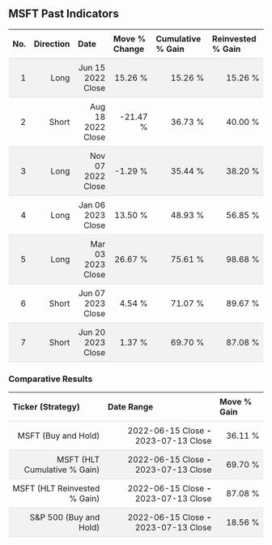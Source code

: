 
<style>
.hits {
            border-collapse: collapse;
            width: 100%;
        }
        .hits th, td {
            padding: 8px;
            border-bottom: 1px solid #ddd;
        }
        
        .hits td {text-align: right;}
        .hits th {text-align: left;}
        
        .hits tr:nth-child(even) {
            background-color: #f2f2f2;
        }
        
        .chartCol {
            width: 50%;
            float: left;
            padding: 20px;
        }  
</style>
    
<br>

## MSFT Past Indicators

<table class="hits">
    <tr>
        <th>No.</th>
        <th>Direction</th>
        <th>Date</th>
        <th>Move % Change</th>
        <th>Cumulative % Gain</th>
        <th>Reinvested % Gain</th>
      </tr>
    <tr>
        <td>1</td>
        <td>Long</td>
        <td>Jun 15 2022 Close</td>
        <td>15.26 %</td>
        <td>15.26 %</td>
        <td>15.26 %</td>
    </tr>
    <tr>
        <td>2</td>
        <td>Short</td>
        <td>Aug 18 2022 Close</td>
        <td>-21.47 %</td>
        <td>36.73 %</td>
        <td>40.00 %</td>
    </tr>
    <tr>
        <td>3</td>
        <td>Long</td>
        <td>Nov 07 2022 Close</td>
        <td>-1.29 %</td>
        <td>35.44 %</td>
        <td>38.20 %</td>
    </tr>
    <tr>
        <td>4</td>
        <td>Long</td>
        <td>Jan 06 2023 Close</td>
        <td>13.50 %</td>
        <td>48.93 %</td>
        <td>56.85 %</td>
    </tr>
    <tr>
        <td>5</td>
        <td>Long</td>
        <td>Mar 03 2023 Close</td>
        <td>26.67 %</td>
        <td>75.61 %</td>
        <td>98.68 %</td>
    </tr>
    <tr>
        <td>6</td>
        <td>Short</td>
        <td>Jun 07 2023 Close</td>
        <td>4.54 %</td>
        <td>71.07 %</td>
        <td>89.67 %</td>
    </tr>
    <tr>
        <td>7</td>
        <td>Short</td>
        <td>Jun 20 2023 Close</td>
        <td>1.37 %</td>
        <td>69.70 %</td>
        <td>87.08 %</td>
    </tr>
    
</table>

### Comparative Results

<table class="hits">
    <thead>
        <th>Ticker (Strategy)</th>
        <th>Date Range</th>
        <th>Move % Gain</th>
    </thead>
    <tbody>
        <tr>
            <td>MSFT (Buy and Hold)</td>
            <td>2022-06-15 Close <b>-</b> 2023-07-13 Close</td>
            <td>36.11 %</td>
        </tr>
        <tr>
            <td>MSFT (HLT Cumulative % Gain)</td>
            <td>2022-06-15 Close <b>-</b> 2023-07-13 Close</td>
            <td>69.70 %</td>
        </tr>
        <tr>
            <td>MSFT (HLT Reinvested % Gain)</td>
            <td>2022-06-15 Close <b>-</b> 2023-07-13 Close</td>
            <td>87.08 %</td>
        </tr>
        <tr>
            <td>S&P 500 (Buy and Hold)</td>
            <td>2022-06-15 Close <b>-</b> 2023-07-13 Close</td>
            <td>18.56 %</td>
        </tr>
    </tbody>
</table>
<br>
<br>
